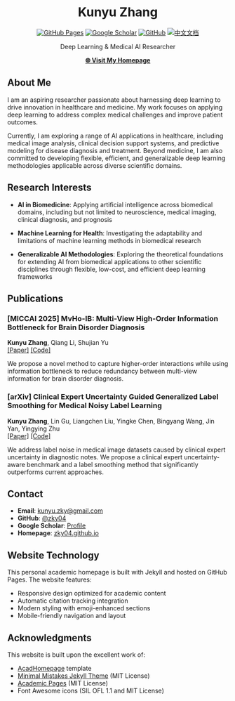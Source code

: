 
<h1 align="center">
Kunyu Zhang
</h1>

<div align="center">

[![GitHub Pages](https://img.shields.io/badge/GitHub%20Pages-Live-brightgreen)](https://zky04.github.io/)
[![Google Scholar](https://img.shields.io/badge/Google%20Scholar-Profile-blue)](https://scholar.google.com/citations?hl=en&user=Ep5vttEAAAAJ)
[![GitHub](https://img.shields.io/badge/GitHub-zky04-black)](https://github.com/zky04)
[![中文文档](https://img.shields.io/badge/文档-中文-red)](./README_zh.md)

</div>

<p align="center">Deep Learning & Medical AI Researcher</p>

<p align="center">
    <strong><a href="https://zky04.github.io/">🌐 Visit My Homepage</a></strong>
</p>

## About Me

I am an aspiring researcher passionate about harnessing deep learning to drive innovation in healthcare and medicine. My work focuses on applying deep learning to address complex medical challenges and improve patient outcomes.

Currently, I am exploring a range of AI applications in healthcare, including medical image analysis, clinical decision support systems, and predictive modeling for disease diagnosis and treatment. Beyond medicine, I am also committed to developing flexible, efficient, and generalizable deep learning methodologies applicable across diverse scientific domains.

## Research Interests

- **AI in Biomedicine**: Applying artificial intelligence across biomedical domains, including but not limited to neuroscience, medical imaging, clinical diagnosis, and prognosis

- **Machine Learning for Health**: Investigating the adaptability and limitations of machine learning methods in biomedical research

- **Generalizable AI Methodologies**: Exploring the theoretical foundations for extending AI from biomedical applications to other scientific disciplines through flexible, low-cost, and efficient deep learning frameworks

## Publications

### [MICCAI 2025] MvHo-IB: Multi-View High-Order Information Bottleneck for Brain Disorder Diagnosis
**Kunyu Zhang**, Qiang Li, Shujian Yu  
[[Paper]](http://arxiv.org/abs/2507.02847) [[Code]](https://github.com/zky04/MvHo-IB)

We propose a novel method to capture higher-order interactions while using information bottleneck to reduce redundancy between multi-view information for brain disorder diagnosis.

### [arXiv] Clinical Expert Uncertainty Guided Generalized Label Smoothing for Medical Noisy Label Learning  
**Kunyu Zhang**, Lin Gu, Liangchen Liu, Yingke Chen, Bingyang Wang, Jin Yan, Yingying Zhu  
[[Paper]](https://arxiv.org/pdf/2508.02495) [[Code]](https://github.com/zky04/Medical-Noisy-Label-Dataset)

We address label noise in medical image datasets caused by clinical expert uncertainty in diagnostic notes. We propose a clinical expert uncertainty-aware benchmark and a label smoothing method that significantly outperforms current approaches.

## Contact

- **Email**: kunyu.zky@gmail.com
- **GitHub**: [@zky04](https://github.com/zky04)
- **Google Scholar**: [Profile](https://scholar.google.com/citations?hl=en&user=Ep5vttEAAAAJ)
- **Homepage**: [zky04.github.io](https://zky04.github.io/)

## Website Technology

This personal academic homepage is built with Jekyll and hosted on GitHub Pages. The website features:

- Responsive design optimized for academic content
- Automatic citation tracking integration
- Modern styling with emoji-enhanced sections
- Mobile-friendly navigation and layout

## Acknowledgments

This website is built upon the excellent work of:
- [AcadHomepage](https://github.com/RayeRen/acad-homepage.github.io) template
- [Minimal Mistakes Jekyll Theme](https://github.com/mmistakes/minimal-mistakes) (MIT License)
- [Academic Pages](https://github.com/academicpages/academicpages.github.io) (MIT License)
- Font Awesome icons (SIL OFL 1.1 and MIT License)
